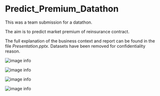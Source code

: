 # Predict_Premium_Datathon

This was a team submission for a datathon.

The aim is to predict market premium of reinsurance contract.

The full explanation of the business context and report can be found in the file *Presentation.pptx*. Datasets have been removed for confidentiality reason.

![image info](img/pred_approach.png)

![image info](img/external_data.png)

![image info](img/feature_selection.png)

![image info](img/model_performance.png)
